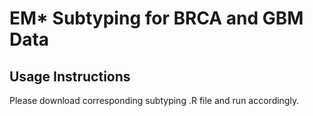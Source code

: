 # EM* Subtyping for BRCA and GBM Data

## Usage Instructions 

Please download corresponding subtyping .R file and run accordingly. 
